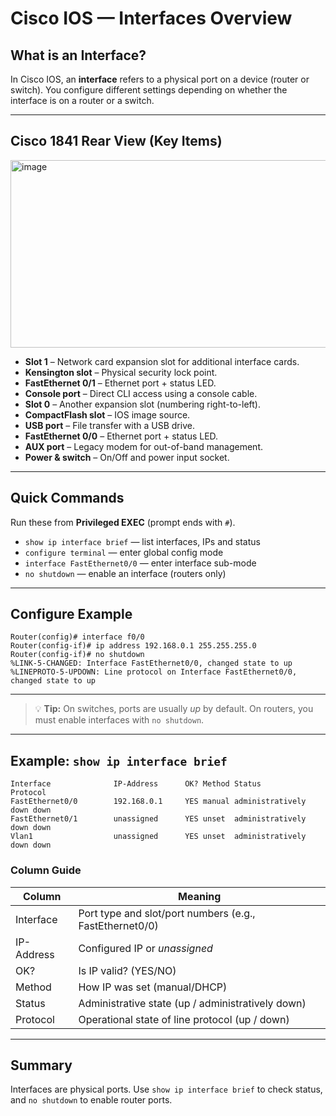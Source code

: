 # Cisco IOS — Interfaces Overview

## What is an Interface?

In Cisco IOS, an **interface** refers to a physical port on a device (router or switch). You configure different settings depending on whether the interface is on a router or a switch.

---

## Cisco 1841 Rear View (Key Items)

<img width="800" height="300" alt="image" src="https://github.com/user-attachments/assets/064eb7e9-1add-48bc-b02b-31b5d2b1f2c8" />


- **Slot 1** – Network card expansion slot for additional interface cards.
- **Kensington slot** – Physical security lock point.
- **FastEthernet 0/1** – Ethernet port + status LED.
- **Console port** – Direct CLI access using a console cable.
- **Slot 0** – Another expansion slot (numbering right-to-left).
- **CompactFlash slot** – IOS image source.
- **USB port** – File transfer with a USB drive.
- **FastEthernet 0/0** – Ethernet port + status LED.
- **AUX port** – Legacy modem for out-of-band management.
- **Power & switch** – On/Off and power input socket.

---

## Quick Commands

Run these from **Privileged EXEC** (prompt ends with `#`).

- `show ip interface brief` — list interfaces, IPs and status
- `configure terminal` — enter global config mode
- `interface FastEthernet0/0` — enter interface sub-mode
- `no shutdown` — enable an interface (routers only)

---

## Configure Example

```
Router(config)# interface f0/0
Router(config-if)# ip address 192.168.0.1 255.255.255.0
Router(config-if)# no shutdown
%LINK-5-CHANGED: Interface FastEthernet0/0, changed state to up
%LINEPROTO-5-UPDOWN: Line protocol on Interface FastEthernet0/0, changed state to up
```

---

> 💡 **Tip:** On switches, ports are usually *up* by default. On routers, you must enable interfaces with `no shutdown`.

---

## Example: `show ip interface brief`

```
Interface              IP-Address      OK? Method Status                Protocol
FastEthernet0/0        192.168.0.1     YES manual administratively down down
FastEthernet0/1        unassigned      YES unset  administratively down down
Vlan1                  unassigned      YES unset  administratively down down
```

### Column Guide

| Column     | Meaning                                                         |
|------------|-----------------------------------------------------------------|
| Interface  | Port type and slot/port numbers (e.g., FastEthernet0/0)         |
| IP-Address | Configured IP or *unassigned*                                   |
| OK?        | Is IP valid? (YES/NO)                                           |
| Method     | How IP was set (manual/DHCP)                                    |
| Status     | Administrative state (up / administratively down)               |
| Protocol   | Operational state of line protocol (up / down)                  |

---

## Summary

Interfaces are physical ports. Use `show ip interface brief` to check status, and `no shutdown` to enable router ports.
